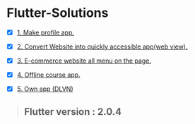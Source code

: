 # Flutter-Solutions

- [x] <a href = 'https://github.com/Saphall/Flutter-Solutions/tree/main/ProfileUI'>1. Make profile app.</a>
- [x] <a href = 'https://github.com/Saphall/Flutter-MeroJob/tree/main/web_view_app'>2. Convert Website into quickly accessible app(web view).</a>
- [x] <a href = 'https://github.com/Saphall/Flutter-MeroJob/tree/main/e_commerce_app'>3. E-commerce website all menu on the page.</a>
- [x] <a href = 'https://github.com/Saphall/Flutter-Solutions/tree/main/OfflineCourse-App'>4. Offline course app.</a>
- [x] <a href = 'https://github.com/Saphall/Flutter-Solutions/tree/main/ndl'>5. Own app (DLVN)</a>


>  ## Flutter version : 2.0.4












